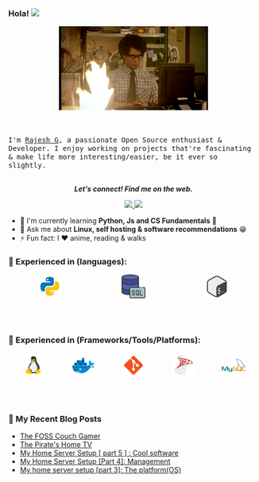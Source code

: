 ### **Hola!** <a><img src="https://media.giphy.com/media/hvRJCLFzcasrR4ia7z/giphy.gif" width="5%"></a>

<p align="center">
  <img src="attachments/main-page-gifs/coding%20fire.gif" width=300>
  <!-- <img src="attachments/retro%20coding.gif" width=300> -->

  <br /><br />
  <samp>
    I'm <a href="https://www.linkedin.com/in/rajeshg3/">Rajesh G</a>, a passionate Open Source enthusiast & Developer. I enjoy working on projects that're fascinating & make life more interesting/easier, be it ever so slightly.
  </samp>
  <br /><br />
  <p align="center">
  <b><i>Let's connect! Find me on the web.</i></b>
 </p>
<p align="center">
  <a href="mailto:rajeshg3@outlook.com" target="_blank">
    <img height="30" src = "https://img.shields.io/badge/Email-c14438?&style=for-the-badge&logo=gmail&logoColor=white" />
  </a>
  <a href="https://www.linkedin.com/in/rajeshg3/" target="_blank">
    <img height="30" src="https://img.shields.io/badge/linkedin-blue.svg?&style=for-the-badge&logo=linkedin&logoColor=white" />
  </a>
</p>

- 🌱 I'm currently learning **Python, Js and CS Fundamentals**  :thinking:
- 💬 Ask me about **Linux, self hosting & software recommendations** :grin:
- ⚡ Fun fact: I :heart: anime, reading & walks

<!-- logos downloaded from www.icons8.com-->
### 💪 Experienced in (languages): 
<div style="display: flex; justify-content: space-around">
<img align="left" alt="python" src="attachments/logos/python.svg" width="48px" />  
<img align="left" alt="SQL" src="attachments/logos/sql.png" width="48px" />
<img align="left" alt="bash" src="attachments/logos/bash.png" width="48px" />
</div>

<br />
<br />
<br />

### 💪 Experienced in (Frameworks/Tools/Platforms): 
<div style="display: flex; justify-content: space-around">
<img align="left" alt="linux" src="attachments/logos/linux.png" width="48px" />
<img align="left" alt="docker" src="attachments/logos/docker.png" width="48px" />  
<img align="left" alt="git" src="attachments/logos/git.png" width="48px" />
<img align="left" alt="sql-server" src="attachments/logos/sql-server.png" width="48px" />
<img align="left" alt="mysql" src="attachments/logos/mysql.png" width="48px" />
</div>

<br />
<br />
<br />

### 🚨 My Recent Blog Posts
<!-- BLOG-POST-LIST:START -->
- [The FOSS Couch Gamer](https://rajeshg.hashnode.dev/the-foss-couch-gamer)
- [The Pirate&#39;s Home TV](https://rajeshg.hashnode.dev/the-pirates-home-tv)
- [My Home Server Setup [ part 5 ] : Cool software](https://rajeshg.hashnode.dev/my-home-server-setup-part-5-cool-software)
- [My Home Server Setup [Part 4]: Management](https://rajeshg.hashnode.dev/my-home-server-setup-part-4-management)
- [My home server setup [part 3]: The platform&lpar;OS&rpar;](https://rajeshg.hashnode.dev/my-home-server-setup-part-3-the-platformos)
<!-- BLOG-POST-LIST:END -->

<br />
<br />
<br />

